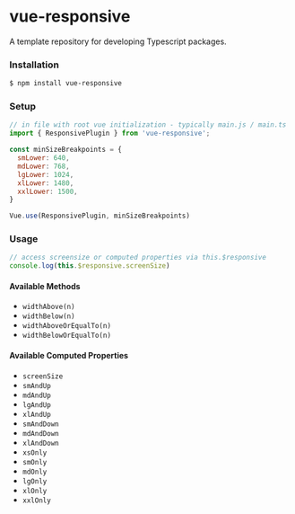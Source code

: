 # vue-responsive

A template repository for developing Typescript packages.


### Installation
```bash
$ npm install vue-responsive
```


### Setup
```js
// in file with root vue initialization - typically main.js / main.ts
import { ResponsivePlugin } from 'vue-responsive';

const minSizeBreakpoints = {
  smLower: 640,
  mdLower: 768,
  lgLower: 1024,
  xlLower: 1480,
  xxlLower: 1500,
}

Vue.use(ResponsivePlugin, minSizeBreakpoints)
```

### Usage 
```js
// access screensize or computed properties via this.$responsive
console.log(this.$responsive.screenSize)
```

#### Available Methods 
- ```widthAbove(n)```
- ```widthBelow(n)```
- ```widthAboveOrEqualTo(n)```
- ```widthBelowOrEqualTo(n)```

#### Available Computed Properties
- ```screenSize```
- ```smAndUp```
- ```mdAndUp```
- ```lgAndUp```
- ```xlAndUp```
- ```smAndDown```
- ```mdAndDown```
- ```xlAndDown```
- ```xsOnly```
- ```smOnly```
- ```mdOnly```
- ```lgOnly```
- ```xlOnly```
- ```xxlOnly```

